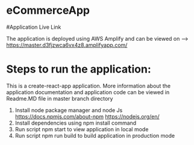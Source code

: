 # eCommerceApp

#Application Live Link

The application is deployed using AWS Amplify and can be viewed on --> https://master.d3fjzwca6vx4z8.amplifyapp.com/ 

# Steps to run the application:

This is a create-react-app application. More information about the application documentation and application code  can be viewed in Readme.MD file in master branch directory
1. Install node package manager and node Js https://docs.npmjs.com/about-npm https://nodejs.org/en/
2. Install dependencies using npm install command
3. Run script npm start to view application in local mode 
4. Run script npm run build to build application in production mode  
